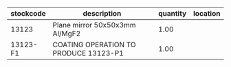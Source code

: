 |stockcode|description|quantity|location|
|---------|-----------|--------|--------|
|13123|Plane mirror 50x50x3mm  Al/MgF2|1.00||
|13123-F1|COATING OPERATION TO PRODUCE 13123-P1|1.00||
